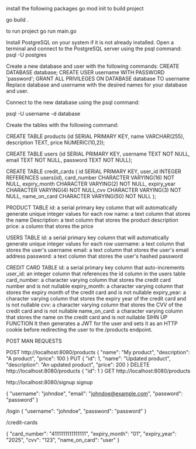 install the following packages
go mod init
to build project

go build .

to run project
go run main.go 

Install PostgreSQL on your system if it is not already installed.
Open a terminal and connect to the PostgreSQL server using the psql command:
psql -U postgres

Create a new database and user with the following commands:
CREATE DATABASE database;
CREATE USER username WITH PASSWORD 'password';
GRANT ALL PRIVILEGES ON DATABASE database TO username
Replace database and username with the desired names for your database and user.


Connect to the new database using the psql command:

psql -U username -d database

Create the tables with the following command:

CREATE TABLE products (id SERIAL PRIMARY KEY, name VARCHAR(255), description TEXT, price NUMERIC(10,2));

CREATE TABLE users (id SERIAL PRIMARY KEY, username TEXT NOT NULL, email TEXT NOT NULL, password TEXT NOT NULL);

CREATE TABLE credit_cards (	id SERIAL PRIMARY KEY, user_id INTEGER REFERENCES users(id), card_number CHARACTER VARYING(16) NOT NULL, expiry_month CHARACTER VARYING(2) NOT NULL, expiry_year CHARACTER VARYING(4) NOT NULL,cvv CHARACTER VARYING(3) NOT NULL, name_on_card CHARACTER VARYING(50) NOT NULL
);

PRODUCT TABLE
id: a serial primary key column that will automatically generate unique integer values for each row
name: a text column that stores the name
Description: a text column that stores the product description
price: a column that stores the price

USERS TABLE
id: a serial primary key column that will automatically generate unique integer values for each row
username: a text column that stores the user's username
email: a text column that stores the user's email address
password: a text column that stores the user's hashed password

CREDIT CARD TABLE
id: a serial primary key column that auto-increments
user_id: an integer column that references the id column in the users table
card_number: a character varying column that stores the credit card number and is not nullable
expiry_month: a character varying column that stores the expiry month of the credit card and is not nullable
expiry_year: a character varying column that stores the expiry year of the credit card and is not nullable
cvv: a character varying column that stores the CVV of the credit card and is not nullable
name_on_card: a character varying column that stores the name on the credit card and is not nullable
SIHN UP FUNCTION
 It then generates a JWT for the user and sets it as an HTTP cookie before redirecting the user to the /products endpoint.


POST MAN REQUESTS

POST 
http://localhost:8080/products
{
	"name": "My product",
	"description": "A product",
	"price": 100
}
PUT
{
	"id": 1,
	"name": "Updated product",
	"description": "An updated product",
	"price": 200
}
DELETE
http://localhost:8080/products
{
	"id": 1
}
GET
http://localhost:8080/products


http://localhost:8080/signup
signup

{
	"username": "johndoe",
	"email": "johndoe@example.com",
	"password": "password"
}

/login
{
	"username": "johndoe",
	"password": "password"
}

/credit-cards

{
	"card_number": "4111111111111111",
	"expiry_month": "01",
	"expiry_year": "2025",
	"cvv": "123",
	"name_on_card": "user"
}
